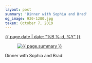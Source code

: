 ```yaml
---
layout: post
summary: 'Dinner with Sophia and Brad'
og_image: 930-1280.jpg
taken: October 7, 2019
---
```


<div class="post">
 <time>
  <a href="/930">
   {{ page.date | date: "%B %-d, %Y" }}
  </a>
 </time>
 <a href="/930">
  <figure data-taken="10/7/2019">
   <img alt="{{ page.summary }}" sizes="(min-width: 700px) 50vw, calc(100vw - 2rem)" src="{{ site.assets_url }}/930-640.jpg" srcset="{{ site.assets_url }}/930-320.jpg 320w, {{ site.assets_url }}/930-640.jpg 640w, {{ site.assets_url }}/930-960.jpg 960w, {{ site.assets_url }}/930-1280.jpg 1280w"/>
  </figure>
 </a>
 <span>
  Dinner with Sophia and Brad
 </span>
</div>
